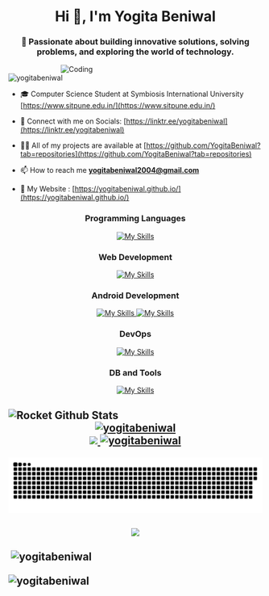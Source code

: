<h1 align="center">Hi 👋, I'm Yogita Beniwal</h1>
<h3 align="center">🌟 Passionate about building innovative solutions, solving problems, and exploring the world of technology.</h3>

<img align="right" alt="Coding" width="400" src="https://cdnb.artstation.com/p/assets/images/images/028/991/999/original/anna-havrylyukh-.gif?1596125112">
<p align="left"> <img src="https://komarev.com/ghpvc/?username=yogitabeniwal&label=Profile%20views&color=0e75b6&style=flat" alt="yogitabeniwal" /> </p>

- 🎓 Computer Science Student at Symbiosis International University [https://www.sitpune.edu.in/](https://www.sitpune.edu.in/)

- 🔗 Connect with me on Socials: [https://linktr.ee/yogitabeniwal](https://linktr.ee/yogitabeniwal)

- 👨‍💻 All of my projects are available at [https://github.com/YogitaBeniwal?tab=repositories](https://github.com/YogitaBeniwal?tab=repositories)

- 📫 How to reach me **yogitabeniwal2004@gmail.com**

- 🔗 My Website : [https://yogitabeniwal.github.io/](https://yogitabeniwal.github.io/)

<p align="left">
</p>

<h3 align="center">Programming Languages</h3>
<div align="center">
  <a href="#">
    <img src="https://skillicons.dev/icons?i=c,cpp,java,python," alt="My Skills">
  </a>
</div>

<h3 align="center">Web Development</h3>
<div align="center">
  <a href="#">
    <img src="https://skillicons.dev/icons?i=html,css,js,react,tailwindcss,express,nodejs,bootstrap,php,figma" alt="My Skills">
  </a>
</div>

<h3 align="center">Android Development</h3>
<div align="center">
  <a href="#">
<!--     <img src="https://skillicons.dev/icons?i=androidstudio,kotlin,html,css,js,react,tailwindcss,express,nodejs,bootstrap,figma,django,flask" alt="My Skills"> -->
    <img src="https://skillicons.dev/icons?i=androidstudio" alt="My Skills">
    <img src="https://reactnative.dev/img/header_logo.svg", width=50, height=45, alt="My Skills">
  </a>
</div>

<h3 align="center">DevOps</h3>
<div align="center">
  <a href="#">
    <img src="https://skillicons.dev/icons?i=git,github,linux,aws" alt="My Skills">
  </a>
</div>

<h3 align="center">DB and Tools</h3>
<div align="center">
  <a href="#">
    <img src="https://skillicons.dev/icons?i=mysql,mongodb,vscode,canva" alt="My Skills">
  </a>
</div>

<!-- ANIMATED ROCKET -->
<h2 align="left"><img src="https://raw.githubusercontent.com/Tarikul-Islam-Anik/Animated-Fluent-Emojis/master/Emojis/Travel%20and%20places/Rocket.png" alt="Rocket" width="30" height="30" /> Github Stats 

<!-- GITHUB STATS -->
<div align="center">
  <a href="#">
    <img src="https://github-readme-stats.vercel.app/api/top-langs?username=yogitabeniwal&show_icons=true&locale=en&layout=compact" alt="yogitabeniwal">
  </a>
</div>

<!-- LANGUAGES USED -->
<!-- STREAK -->
<div align="center">
  <a href="#">
    <img src="https://github-readme-stats.vercel.app/api?username=yogitabeniwal&show_icons=true&locale=en" alt=" ">
    <img src="https://github-readme-streak-stats.herokuapp.com/?user=yogitabeniwal&" alt="yogitabeniwal">
  </a>
</div>

<!-- CONTRIBUTION SNAKE -->
<a href=#><img src="contributions.svg"></a>

<!-- BOTTOM FLOWING ANIMATION -->
<p align="center"><img src="https://capsule-render.vercel.app/api?type=waving&color=gradient&height=100&section=footer"/></p>

<p>&nbsp;<img align="center" src="https://github-readme-stats.vercel.app/api?username=yogitabeniwal&show_icons=true&locale=en" alt="yogitabeniwal" /></p>

<p><img align="center" src="https://github-readme-streak-stats.herokuapp.com/?user=yogitabeniwal&" alt="yogitabeniwal" /></p>
